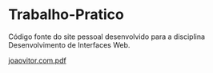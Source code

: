 # Trabalho-Pratico

Código fonte do site pessoal desenvolvido para a disciplina Desenvolvimento de Interfaces Web.

[joaovitor.com.pdf](https://github.com/jvlm/Trabalho-Pratico/files/12401590/joaovitor.com.pdf)

